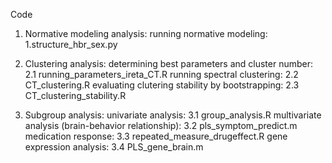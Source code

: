 Code
1. Normative modeling analysis:
   running normative modeling: 1.structure_hbr_sex.py

2. Clustering analysis:
   determining best parameters and cluster number: 2.1 running_parameters_ireta_CT.R
   running spectral clustering: 2.2 CT_clustering.R
   evaluating clutering stability by bootstrapping: 2.3 CT_clustering_stability.R

3. Subgroup analysis:
   univariate analysis: 3.1 group_analysis.R
   multivariate analysis (brain-behavior relationship): 3.2 pls_symptom_predict.m
   medication response: 3.3 repeated_measure_drugeffect.R
   gene expression analysis: 3.4 PLS_gene_brain.m
   
